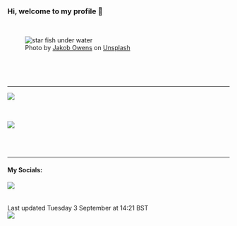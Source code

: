 <h3>Hi, welcome to my profile 👋</h3>

<br />
<figure>
  <img
    src="https://images.unsplash.com/photo-1487252015168-776961549aca?crop=entropy&cs=tinysrgb&fit=max&fm=jpg&ixid=M3wyNzQ3MDB8MHwxfHJhbmRvbXx8fHx8fHx8fDE3MjUzNjY1NDF8&ixlib=rb-4.0.3&q=80&w=1080&auto=format"
    alt="star fish under water" 
  />
  <figcaption>Photo by <a
    href="https://unsplash.com/@jakobowens1?utm_source=Profile%20readme&utm_medium=referral">Jakob Owens</a> on <a
    href="https://unsplash.com/?utm_source=Profile%20readme&utm_medium=referral">Unsplash</a></figcaption>
</figure>




  <br /><br /><br />

<hr />
<img
  src="https://github-readme-stats.vercel.app/api?username=shanelucy&show_icons=true&theme=calm"
/>
<br /><br /><br />

<img 
  src="https://github-readme-stats.vercel.app/api/top-langs/?username=shanelucy&theme=calm"
/>
<br /><br /><br /><br />
<hr />
<h4>My Socials:</h4>
<a href="https://uk.linkedin.com/in/shane-lucy-4735b616a">
  <img
    src="https://img.shields.io/badge/linkedin%20-%230077B5.svg?&style=for-the-badge&logo=linkedin&logoColor=white"
  />
</a>
<br /><br /><br />
Last updated Tuesday 3 September at 14:21 BST
<br />
<img
  src="https://github.com/ShaneLucy/ShaneLucy/workflows/README%20build/badge.svg"
/>
